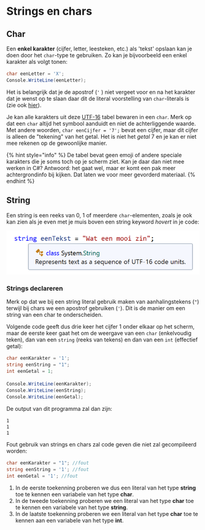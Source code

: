 # Strings en chars

## Char

Een **enkel karakter** \(cijfer, letter, leesteken, etc.\) als 'tekst' opslaan kan je doen door het `char`-type te gebruiken. Zo kan je bijvoorbeeld een enkel karakter als volgt tonen:

```csharp
char eenLetter = 'X';
Console.WriteLine(eenLetter);
```

Het is belangrijk dat je de apostrof \(`'` \) niet vergeet voor en na het karakter dat je wenst op te slaan daar dit de literal voorstelling van `char`-literals is \(zie ook [hier](../h1-variabelen-en-datatypes/1_datatypes.md)\).

Je kan alle karakters uit deze [UTF-16](http://www.fileformat.info/info/charset/UTF-16/list.htm) tabel bewaren in een `char`. Merk op dat een `char` altijd het symbool aanduidt en niet de achterliggende waarde. Met andere woorden, `char eenCijfer = '7';` bevat een cijfer, maar dit cijfer is alleen de "tekening" van het getal. Het is niet het _getal_ 7 en je kan er niet mee rekenen op de gewoonlijke manier.

{% hint style="info" %}
De tabel bevat geen emoji of andere speciale karakters die je soms toch op je scherm ziet. Kan je daar dan niet mee werken in C\#? Antwoord: het gaat wel, maar er komt een pak meer achtergrondinfo bij kijken. Dat laten we voor meer gevorderd materiaal.
{% endhint %}

## String

Een string is een reeks van 0, 1 of meerdere `char`-elementen, zoals je ook kan zien als je even met je muis boven een string keyword _hovert_ in je code:

![](../../.gitbook/assets/stringenchars%20%282%29.png)

### Strings declareren

Merk op dat we bij een string literal gebruik maken van aanhalingstekens \(`"`\) terwijl bij chars we een apostrof gebruiken \(`'`\). Dit is de manier om een string van een char te onderscheiden.

Volgende code geeft dus drie keer het cijfer 1 onder elkaar op het scherm, maar de eerste keer gaat het om de weergave van een `char` \(enkelvoudig teken\), dan van een `string` \(reeks van tekens\) en dan van een `int` \(effectief getal\):

```csharp
char eenKarakter = '1'; 
string eenString = "1"; 
int eenGetal = 1;

Console.WriteLine(eenKarakter);
Console.WriteLine(eenString);
Console.WriteLine(eenGetal);
```

De output van dit programma zal dan zijn:

```text
1
1
1
```

Fout gebruik van strings en chars zal code geven die niet zal gecompileerd worden:

```csharp
char eenKarakter = "1"; //fout
string eenString = '1'; //fout
int eenGetal = '1'; //fout
```

1. In de eerste toekenning proberen we dus een literal van het type **string** toe te kennen een variabele van het type **char**.
2. In de tweede toekenning proberen we een literal van het type **char** toe te kennen een variabele van het type **string**.
3. In de laatste toekenning proberen we een literal van het type **char** toe te kennen aan een variabele van het type **int**.

